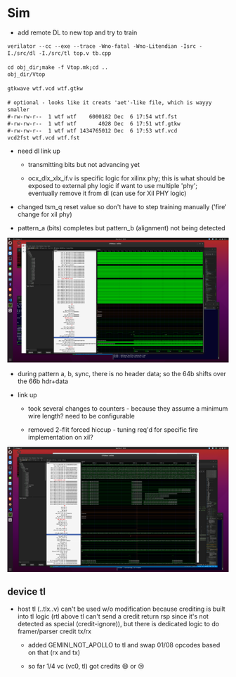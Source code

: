 # Sim

* add remote DL to new top and try to train

```
verilator --cc --exe --trace -Wno-fatal -Wno-Litendian -Isrc -I./src/dl -I./src/tl top.v tb.cpp

cd obj_dir;make -f Vtop.mk;cd ..
obj_dir/Vtop

gtkwave wtf.vcd wtf.gtkw

# optional - looks like it creats 'aet'-like file, which is wayyy smaller
#-rw-rw-r--  1 wtf wtf    6000182 Dec  6 17:54 wtf.fst
#-rw-rw-r--  1 wtf wtf       4028 Dec  6 17:51 wtf.gtkw
#-rw-rw-r--  1 wtf wtf 1434765012 Dec  6 17:53 wtf.vcd
vcd2fst wtf.vcd wtf.fst
```

* need dl link up

   * transmitting bits but not advancing yet

   * ocx_dlx_xlx_if.v is specific logic for xilinx phy; this is what should be exposed to external phy logic if want to use multiple
     'phy'; eventually remove it from dl (can use for Xil PHY logic)


* changed tsm_q reset value so don't have to step training manually ('fire' change for xil phy)

* pattern_a (bits) completes but pattern_b (alignment) not being detected

<img width=800px src="./pattern_b.png">

* during pattern a, b, sync, there is no header data; so the 64b shifts over the 66b hdr+data

* link up

   * took several changes to counters - because they assume a minimum wire length?  need to be configurable

   * removed 2-flit forced hiccup - tuning req'd for specific fire implementation on xil?

<img width=800px src="./trained.png">

## device tl

   * host tl (..tlx..v) can't be used w/o modification because crediting is built into
   tl logic (rtl above tl can't send a credit return rsp since it's not detected as special (credit-ignore)), but there is dedicated logic to do framer/parser credit tx/rx

      * added GEMINI_NOT_APOLLO to tl and swap 01/08 opcodes based on that (rx and tx)

      * so far 1/4 vc (vc0, tl) got credits 😄 or 😢








